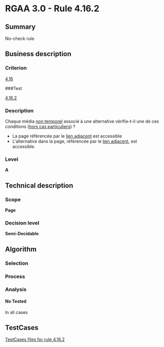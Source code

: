 # RGAA 3.0 -  Rule 4.16.2

## Summary

No-check rule

## Business description

### Criterion

[4.16](http://disic.github.io/rgaa_referentiel_en/RGAA3.0_Criteria_English_version_v1.html#crit-4-16)

###Test

[4.16.2](http://disic.github.io/rgaa_referentiel_en/RGAA3.0_Criteria_English_version_v1.html#test-4-16-2)

### Description

Chaque m&eacute;dia <a href="http://references.modernisation.gouv.fr/referentiel-technique-0#mMediaNoTemp">non temporel</a> associ&eacute; &agrave; une alternative v&eacute;rifie-t-il une de ces conditions (<a href="http://references.modernisation.gouv.fr/referentiel-technique-0#cpCrit4-16" title="Cas particuliers pour le crit&egrave;re 4.16">hors cas particuliers</a>) ? 
 
 *  La page r&eacute;f&eacute;renc&eacute;e par le <a href="http://references.modernisation.gouv.fr/referentiel-technique-0#mLienAdj">lien adjacent</a> est accessible 
 *  L'alternative dans la page, r&eacute;f&eacute;renc&eacute;e par le <a href="http://references.modernisation.gouv.fr/referentiel-technique-0#mLienAdj">lien adjacent</a>, est accessible. 


### Level

**A**

## Technical description

### Scope

**Page**

### Decision level

**Semi-Decidable**

## Algorithm

### Selection

### Process

### Analysis

#### No Tested 

In all cases



##  TestCases 

[TestCases files for rule 4.16.2](https://github.com/Asqatasun/Asqatasun/tree/master/rules/rules-rgaa3.0/src/test/resources/testcases/rgaa30/Rgaa30Rule041602/) 


